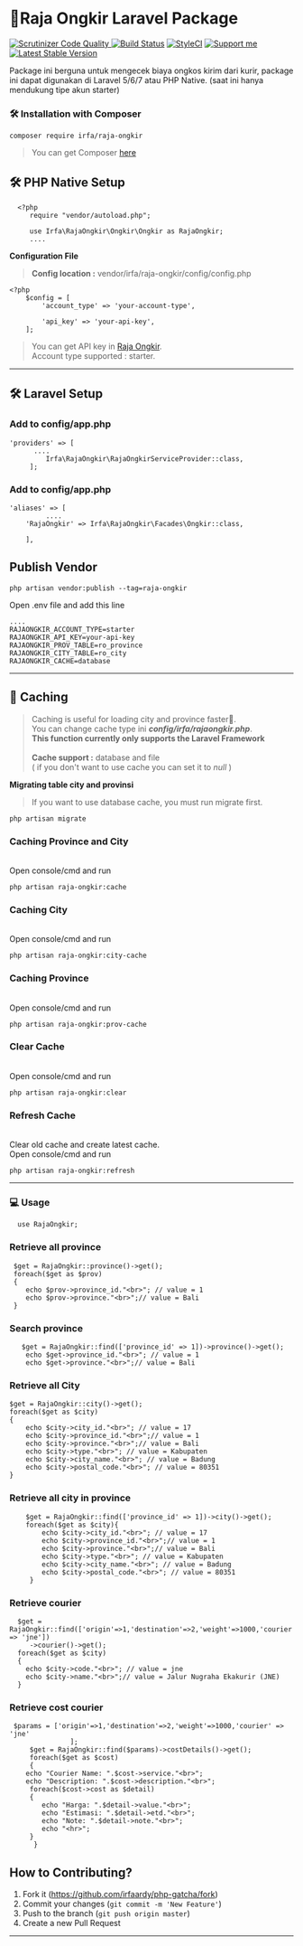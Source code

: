 # 🚀Raja Ongkir Laravel Package
[![Scrutinizer Code Quality](https://scrutinizer-ci.com/g/irfaardy/raja-ongkir/badges/quality-score.png?b=master) ](https://scrutinizer-ci.com/g/irfaardy/raja-ongkir/?branch=master)[![Build Status](https://scrutinizer-ci.com/g/irfaardy/raja-ongkir/badges/build.png?b=master)](https://scrutinizer-ci.com/g/irfaardy/raja-ongkir/build-status/master)  [![StyleCI](https://github.styleci.io/repos/242054297/shield?branch=master)](https://github.styleci.io/repos/242054297) [![Support me](https://img.shields.io/badge/Support-Buy%20me%20a%20coffee-yellow.svg?style=flat-square)](https://www.buymeacoffee.com/OBaAofN) [![Latest Stable Version](https://poser.pugx.org/irfa/raja-ongkir/v/stable)](https://packagist.org/packages/irfa/raja-ongkir)

Package ini berguna untuk mengecek biaya ongkos kirim dari kurir, package ini dapat digunakan di Laravel 5/6/7 atau PHP Native.
(saat ini hanya mendukung tipe akun starter)


<h3>🛠️ Installation with Composer </h3>

    composer require irfa/raja-ongkir

>You can get Composer [ here]( https://getcomposer.org/download/)




<h2>🛠️ PHP Native Setup</h2>
  

      <?php 
         require "vendor/autoload.php";
            
         use Irfa\RajaOngkir\Ongkir\Ongkir as RajaOngkir;
         ....
<b>Configuration File</b>

> **Config location :** vendor/irfa/raja-ongkir/config/config.php

    <?php
    	$config = [
    		'account_type' => 'your-account-type',
    
    		'api_key' => 'your-api-key',
    	];

> You can get API key in [Raja Ongkir](https://rajaongkir.com/).<br> Account type supported : starter.


***
<h2>🛠️ Laravel Setup </h2>

<h3>Add to config/app.php</h3>

    'providers' => [
	      ....
	         Irfa\RajaOngkir\RajaOngkirServiceProvider::class, 
         ];



<h3>Add to config/app.php</h3>

    'aliases' => [
             ....
	    'RajaOngkir' => Irfa\RajaOngkir\Facades\Ongkir::class,
    
        ],

  <h2>Publish Vendor</h2>


    php artisan vendor:publish --tag=raja-ongkir

Open .env file and add this line

    ....
    RAJAONGKIR_ACCOUNT_TYPE=starter
    RAJAONGKIR_API_KEY=your-api-key
    RAJAONGKIR_PROV_TABLE=ro_province
    RAJAONGKIR_CITY_TABLE=ro_city
    RAJAONGKIR_CACHE=database

  ***
<h2>🚀 Caching</h2>

> Caching is useful for loading city and province faster🚀.<br>You can change cache type ini ***config/irfa/rajaongkir.php***. <br>**This function currently only supports the Laravel Framework**<br><br>**Cache support :**  database and file<br> ( if you don't want to use cache you can set it to *null* )


**Migrating table city and provinsi**
> If you want to use database cache, you must run migrate first. 

    php artisan migrate

<h3>Caching Province and City</h3><br>
Open console/cmd and run

    php artisan raja-ongkir:cache

<h3>Caching City</h3><br>
Open console/cmd and run

    php artisan raja-ongkir:city-cache
<h3>Caching Province</h3><br>
Open console/cmd and run

    php artisan raja-ongkir:prov-cache
<h3>Clear Cache</h3><br>
Open console/cmd and run

    php artisan raja-ongkir:clear
<h3>Refresh Cache</h3><br>
Clear old cache and create latest cache.<br>
Open console/cmd and run

    php artisan raja-ongkir:refresh
***
  <h3>💻 Usage</h3>

      use RajaOngkir;

<h3>Retrieve all province</h3>

     $get = RajaOngkir::province()->get();
     foreach($get as $prov)
     {
		echo $prov->province_id."<br>"; // value = 1
		echo $prov->province."<br>";// value = Bali
	 }
<h3>Search province</h3>

 

       $get = RajaOngkir::find(['province_id' => 1])->province()->get();
    	echo $get->province_id."<br>"; // value = 1
    	echo $get->province."<br>";// value = Bali
	
   
<h3>Retrieve all City</h3>

    $get = RajaOngkir::city()->get();
    foreach($get as $city)
    {
		echo $city->city_id."<br>"; // value = 17
		echo $city->province_id."<br>";// value = 1
		echo $city->province."<br>";// value = Bali
		echo $city->type."<br>"; // value = Kabupaten
		echo $city->city_name."<br>"; // value = Badung
		echo $city->postal_code."<br>"; // value = 80351
	}
    
<h3>Retrieve all city in province</h3>

        
        $get = RajaOngkir::find(['province_id' => 1])->city()->get();
        foreach($get as $city){
    		echo $city->city_id."<br>"; // value = 17
    		echo $city->province_id."<br>";// value = 1
    		echo $city->province."<br>";// value = Bali
    		echo $city->type."<br>"; // value = Kabupaten
    		echo $city->city_name."<br>"; // value = Badung
    		echo $city->postal_code."<br>"; // value = 80351
         }

  <h3>Retrieve courier</h3>
   

      $get = RajaOngkir::find(['origin'=>1,'destination'=>2,'weight'=>1000,'courier' => 'jne'])
		 ->courier()->get();
	  foreach($get as $city)
	  {
		echo $city->code."<br>"; // value = jne
		echo $city->name."<br>";// value = Jalur Nugraha Ekakurir (JNE)
	  }
	  
<h3>Retrieve  cost courier</h3>
   

     $params = ['origin'=>1,'destination'=>2,'weight'=>1000,'courier' => 'jne'
    			   ];
	     $get = RajaOngkir::find($params)->costDetails()->get();
	     foreach($get as $cost)
	     {
		echo "Courier Name: ".$cost->service."<br>";
		echo "Description: ".$cost->description."<br>";
    	 foreach($cost->cost as $detail)
    	 {
    		echo "Harga: ".$detail->value."<br>";
    		echo "Estimasi: ".$detail->etd."<br>";
    		echo "Note: ".$detail->note."<br>";
    		echo "<hr>";
    	 }
          }

## How to Contributing?

1. Fork it (<https://github.com/irfaardy/php-gatcha/fork>)
2. Commit your changes (`git commit -m 'New Feature'`)
3. Push to the branch (`git push origin master`)
4. Create a new Pull Request
***

